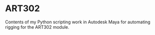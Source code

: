 # ART302
Contents of my Python scripting work in Autodesk Maya for automating rigging for the ART302 module.
